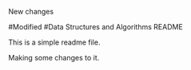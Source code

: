 New changes

#Modified
#Data Structures and Algorithms README

This is a simple readme file.

Making some changes to it.

